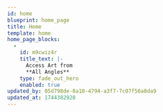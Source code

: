 ```yaml
---
id: home
blueprint: home_page
title: Home
template: home
home_page_blocks:
  -
    id: m9cwiz4r
    title_text: |-
      Access Art from
      **All Angles**
    type: fade_out_hero
    enabled: true
updated_by: 05d798de-8a18-4794-a3f7-7c07f56a8da9
updated_at: 1744382928
---
```

